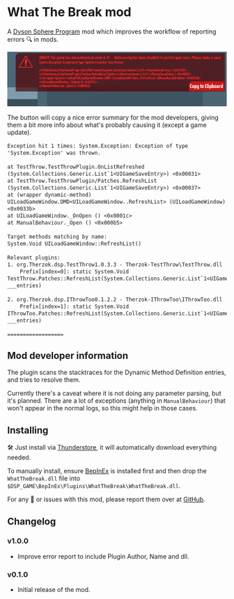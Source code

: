 ﻿# What The Break mod

A [Dyson Sphere Program](https://store.steampowered.com/app/1366540/Dyson_Sphere_Program/) mod which improves the workflow of reporting errors 🔍 in mods.

![File](https://raw.githubusercontent.com/Therzok/dsp_modding/54e198691f8b55258ba4f864dd924bd5fca3f242/src/WhatTheBreak/images/file.png)

The button will copy a nice error summary for the mod developers, giving them a bit more info about what's probably causing it (except a game update).

```
Exception hit 1 times: System.Exception: Exception of type 'System.Exception' was thrown.

at TestThrow.TestThrowPlugin.OnListRefreshed (System.Collections.Generic.List`1<UIGameSaveEntry>) <0x00031>
at TestThrow.TestThrowPlugin/Patches.RefreshList (System.Collections.Generic.List`1<UIGameSaveEntry>) <0x00037>
at (wrapper dynamic-method) UILoadGameWindow.DMD<UILoadGameWindow..RefreshList> (UILoadGameWindow) <0x0033b>
at UILoadGameWindow._OnOpen () <0x0001c>
at ManualBehaviour._Open () <0x000b5>

Target methods matching by name:
System.Void UILoadGameWindow::RefreshList()

Relevant plugins:
1. org.Therzok.dsp.TestThrow1.0.3.3 - Therzok-TestThrow\TestThrow.dll
    Prefix[index=0]: static System.Void TestThrow.Patches::RefreshList(System.Collections.Generic.List`1<UIGameSaveEntry> ___entries)

2. org.Therzok.dsp.IThrowToo0.1.2.2 - Therzok-IThrowToo\IThrowToo.dll
    Prefix[index=1]: static System.Void IThrowToo.Patches::RefreshList(System.Collections.Generic.List`1<UIGameSaveEntry> ___entries)

==================
```

## Mod developer information

The plugin scans the stacktraces for the Dynamic Method Definition entries, and tries to resolve them.

Currently there's a caveat where it is not doing any parameter parsing, but it's planned. There are a lot of exceptions (anything in `ManualBehaviour`) that won't appear in the normal logs, so this might help in those cases.

## Installing

🛠 Just install via [Thunderstore](https://dsp.thunderstore.io), it will automatically download everything needed.

To manually install, ensure [BepInEx](https://github.com/BepInEx/BepInEx) is installed first and then drop the `WhatTheBreak.dll` file into `$DSP_GAME\BepInEx\Plugins\WhatTheBreak\WhatTheBreak.dll`.

For any 🐛 or issues with this mod, please report them over at [GitHub](https://github.com/Therzok/dsp_modding/issues/new).

## Changelog

### v1.0.0

* Improve error report to include Plugin Author, Name and dll.

### v0.1.0

* Initial release of the mod.
